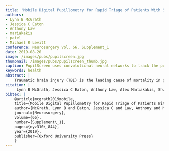 ```yaml
---
title: 'Mobile Digital Pupillometry for Rapid Triage of Patients With Severe Traumatic Brain Injury'
authors: 
- Lynn B McGrath
- Jessica C Eaton
- Anthony Law
- mariakakis
- patel
- Michael R Levitt
conference: Neurosurgery Vol. 66, Supplement_1
date: 2019-08-20
image: /images/pubs/pupilscreen.jpg
thumbnail: /images/pubs/pupilscreen_thumb.jpg
caption: PupilScreen uses convolutional neural networks to track the pupillary light reflex (PLR)
keywords: health
abstract: |
    Traumatic brain injury (TBI) is the leading cause of mortality in people under age 45 and accounts for 2.5 million ED visits and $75 billion in healthcare costs each year in the United States. The key to ensuring the best possible clinical outcome for TBI patients is to facilitate their care at a designated trauma center. Unfortunately, up to 60% of severe TBI patients are undertriaged and admitted to non-trauma hospitals, a systemic problem which the National Study on the Costs and Outcomes of Trauma has demonstrated results in an excess mortality of 25%. Evaluation of the pupillary light reflex (PLR) is a crucial factor in triaging TBI patients, but penlight-based manual pupillometry is known to be inaccurate and digital infrared pupillometry impractical for field use. PupilScreen, a pupillometry technology developed for smartphones, integrates the convenience of manual pupillometry with the accuracy of a digital infrared pupillometer and may represent a practical way to improve the triage of severe TBI patients.
citation: |
     Lynn B McGrath, Jessica C Eaton, Anthony Law, Alex Mariakakis, Shwetak Patel, and Michael R Levitt. (2019). Mobile Digital Pupillometry for Rapid Triage of Patients With Severe Traumatic Brain Injury. Neurosurgery 66.Supplement_1 (2019): nyz310_844. DOI: https://doi.org/10.1093/neuros/nyz310_844
bibtex: |
    @article{mcgrath2019mobile,
    title={Mobile Digital Pupillometry for Rapid Triage of Patients With Severe Traumatic Brain Injury},
    author={McGrath, Lynn B and Eaton, Jessica C and Law, Anthony and Mariakakis, Alex and Patel, Shwetak and Levitt, Michael R},
    journal={Neurosurgery},
    volume={66},
    number={Supplement\_1},
    pages={nyz310\_844},
    year={2019},
    publisher={Oxford University Press}
    }
---
```

